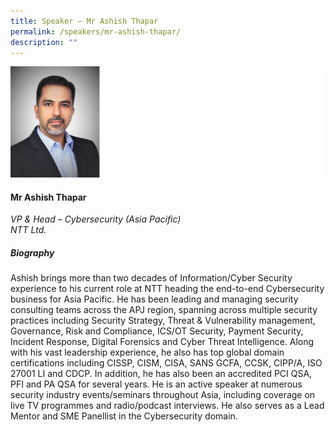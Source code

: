 ```yaml
---
title: Speaker – Mr Ashish Thapar
permalink: /speakers/mr-ashish-thapar/
description: ""
---
```

![](/images/2023%20Speakers/ashish%20thapar.png)

#### **Mr Ashish Thapar**

*VP &amp; Head – Cybersecurity (Asia Pacific) <br>
NTT Ltd.*


##### **Biography**
 Ashish brings more than two decades of Information/Cyber Security experience to his current role at NTT heading the end-to-end Cybersecurity business for Asia Pacific. He has been leading and managing security consulting teams across the APJ region, spanning across multiple security practices including Security Strategy, Threat &amp; Vulnerability management, Governance, Risk and Compliance, ICS/OT Security, Payment Security, Incident Response, Digital Forensics and Cyber Threat Intelligence. Along with his vast leadership experience, he also has top global domain certifications including CISSP, CISM, CISA, SANS GCFA, CCSK, CIPP/A, ISO 27001 LI and CDCP. In addition, he has also been an accredited PCI QSA, PFI and PA QSA for several years. He is an active speaker at numerous security industry events/seminars throughout Asia, including coverage on live TV programmes and radio/podcast interviews. He also serves as a Lead Mentor and SME Panellist in the Cybersecurity domain.